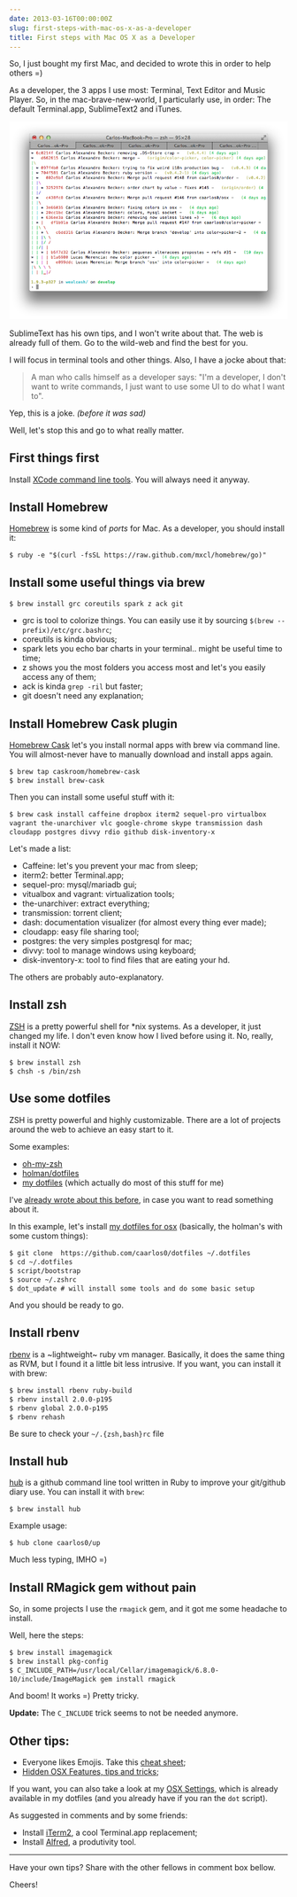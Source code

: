 ```yaml
---
date: 2013-03-16T00:00:00Z
slug: first-steps-with-mac-os-x-as-a-developer
title: First steps with Mac OS X as a Developer
---
```


So, I just bought my first Mac, and decided to wrote this in order to help
others =)

As a developer, the 3 apps I use most: Terminal, Text Editor and Music Player.
So, in the mac-brave-new-world, I particularly use, in order: The default
Terminal.app, SublimeText2 and iTunes.

<img src="/public/images/first-steps-osx.png" class="noshadow"
title="Mac OS X Terminal.app" alt="Mac OS X Terminal.app">

SublimeText has his own tips, and I won't write about that. The web is already
full of them. Go to the wild-web and find the best for you.

I will focus in terminal tools and other things. Also, I have a jocke about that:

> A man who calls himself as a developer says: "I'm a developer, I don't want
> to write commands, I just want to use some UI to do what I want to".

Yep, this is a joke. _(before it was sad)_

Well, let's stop this and go to what really matter.

## First things first

Install [XCode command line tools][1]. You will always need it anyway.

## Install Homebrew

[Homebrew][2] is some kind of _ports_ for Mac. As a developer, you should
install it:

```console
$ ruby -e "$(curl -fsSL https://raw.github.com/mxcl/homebrew/go)"
```

## Install some useful things via brew

```console
$ brew install grc coreutils spark z ack git
```

- grc is tool to colorize things. You can easily use it by sourcing
  `$(brew --prefix)/etc/grc.bashrc`;
- coreutils is kinda obvious;
- spark lets you echo bar charts in your terminal.. might be useful time to time;
- z shows you the most folders you access most and let's you easily access
  any of them;
- ack is kinda `grep -ril` but faster;
- git doesn't need any explanation;

## Install Homebrew Cask plugin

[Homebrew Cask][cask] let's you install normal apps with brew via command line.
You will almost-never have to manually download and install apps again.

```console
$ brew tap caskroom/homebrew-cask
$ brew install brew-cask
```

Then you can install some useful stuff with it:

```console
$ brew cask install caffeine dropbox iterm2 sequel-pro virtualbox vagrant the-unarchiver vlc google-chrome skype transmission dash cloudapp postgres divvy rdio github disk-inventory-x
```

Let's made a list:

- Caffeine: let's you prevent your mac from sleep;
- iterm2: better Terminal.app;
- sequel-pro: mysql/mariadb gui;
- vitualbox and vagrant: virtualization tools;
- the-unarchiver: extract everything;
- transmission: torrent client;
- dash: documentation visualizer (for almost every thing ever made);
- cloudapp: easy file sharing tool;
- postgres: the very simples postgresql for mac;
- divvy: tool to manage windows using keyboard;
- disk-inventory-x: tool to find files that are eating your hd.

The others are probably auto-explanatory.

[cask]: https://github.com/phinze/homebrew-cask

## Install zsh

[ZSH][3] is a pretty powerful shell for \*nix systems. As a developer, it just
changed my life. I don't even know how I lived before using it. No, really,
install it NOW:

```console
$ brew install zsh
$ chsh -s /bin/zsh
```

## Use some dotfiles

ZSH is pretty powerful and highly customizable. There are a lot of projects
around the web to achieve an easy start to it.

Some examples:

- [oh-my-zsh][4]
- [holman/dotfiles][5]
- [my dotfiles][7] (which actually do most of this stuff for me)

I've [already wrote about this before][8], in case you want to read something
about it.

In this example, let's install [my dotfiles for osx][7] (basically, the
holman's with some custom things):

```console
$ git clone  https://github.com/caarlos0/dotfiles ~/.dotfiles
$ cd ~/.dotfiles
$ script/bootstrap
$ source ~/.zshrc
$ dot_update # will install some tools and do some basic setup
```

And you should be ready to go.

## Install rbenv

[rbenv][9] is a ~lightweight~ ruby vm manager. Basically, it does the same thing
as RVM, but I found it a little bit less intrusive. If you want, you can install
it with brew:

```console
$ brew install rbenv ruby-build
$ rbenv install 2.0.0-p195
$ rbenv global 2.0.0-p195
$ rbenv rehash
```

Be sure to check your `~/.{zsh,bash}rc` file

## Install hub

[hub][10] is a github command line tool written in Ruby to improve your
git/github diary use. You can install it with `brew`:

```console
$ brew install hub
```

Example usage:

```console
$ hub clone caarlos0/up
```

Much less typing, IMHO =)

## Install RMagick gem without pain

So, in some projects I use the `rmagick` gem, and it got me some headache to
install.

Well, here the steps:

```console
$ brew install imagemagick
$ brew install pkg-config
$ C_INCLUDE_PATH=/usr/local/Cellar/imagemagick/6.8.0-10/include/ImageMagick gem install rmagick
```

And boom! It works =) Pretty tricky.

**Update:** The `C_INCLUDE` trick seems to not be needed anymore.

## Other tips:

- Everyone likes Emojis. Take this [cheat sheet][11];
- [Hidden OSX Features, tips and tricks][16];

If you want, you can also take a look at my [OSX Settings][15], which
is already available in my dotfiles (and you already have if you ran the
`dot` script).

As suggested in comments and by some friends:

- Install [iTerm2][12], a cool Terminal.app replacement;
- Install [Alfred][13], a produtivity tool.

---

Have your own tips? Share with the other fellows in comment box bellow.

Cheers!

[1]: https://developer.apple.com/devcenter/mac/index.action
[2]: http://mxcl.github.com/homebrew/
[3]: http://www.zsh.org/
[4]: https://github.com/robbyrussell/oh-my-zsh
[5]: https://github.com/holman/dotfiles/
[7]: https://github.com/caarlos0/dotfiles-osx
[8]: /posts/dotfiles-are-meant-to-be-forked/
[9]: https://github.com/sstephenson/rbenv/
[10]: https://github.com/defunkt/hub
[11]: http://www.emoji-cheat-sheet.com
[12]: http://www.iterm2.com/
[13]: http://www.alfredapp.com/
[14]: http://www.derlien.com/
[15]: https://github.com/caarlos0/dotfiles/blob/master/macos/set-defaults.sh
[16]: http://apple.stackexchange.com/questions/400/please-share-your-hidden-os-x-features-or-tips-and-tricks
[17]: http://www.irradiatedsoftware.com/sizeup/
